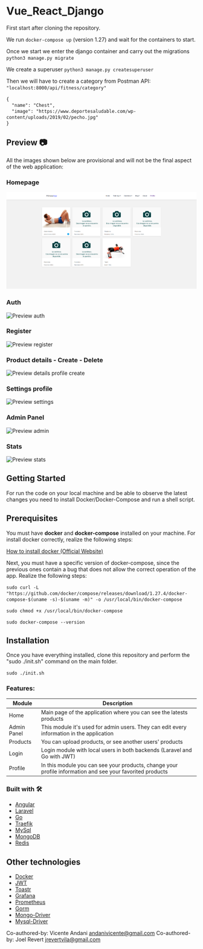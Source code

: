 # Vue_React_Django

First start after cloning the repository.

We run `docker-compose up` (version 1.27) and wait for the containers to start.

Once we start we enter the django container and carry out the migrations
`python3 manage.py migrate`

We create a superuser
`python3 manage.py createsuperuser`

Then we will have to create a category from Postman
API: `"localhost:8000/api/fitness/category"`

``` 
{
  "name": "Chest",
  "image": "https://www.deportesaludable.com/wp-content/uploads/2019/02/pecho.jpg"
} 
```


## Preview 📷
All the images shown below are provisional and will not be the final aspect of the web application:
### Homepage
![Preview home](media/homepage.png)
### Auth
![Preview auth](media/auth.gif)
### Register
![Preview register](media/registerloginprofile.gif)
### Product details - Create - Delete
![Preview details profile create](media/product_create.gif)
### Settings profile
![Preview settings](media/settings_profile.gif)
### Admin Panel
![Preview admin](media/panel_admin.gif)
### Stats
![Preview stats](media/stats.gif)

## Getting Started

For run the code on your local machine and be able to observe the latest changes you need to install Docker/Docker-Compose and run a shell script.

## Prerequisites

You must have **docker** and **docker-compose** installed on your machine. For install docker correctly, realize the following steps:

[How to install docker (Official Website)](https://docs.docker.com/engine/install/ubuntu/)

Next, you must have a specific version of docker-compose, since the previous ones contain a bug that does not allow the correct operation of the app. Realize the following steps:

```
sudo curl -L "https://github.com/docker/compose/releases/download/1.27.4/docker-compose-$(uname -s)-$(uname -m)" -o /usr/local/bin/docker-compose
```
```
sudo chmod +x /usr/local/bin/docker-compose
```
```
sudo docker-compose --version
```


## Installation

Once you have everything installed, clone this repository and perform the "sudo ./init.sh" command on the main folder.
```
sudo ./init.sh
```


### Features:

| Module | Description |
| --- | --- |
| Home | Main page of the application where you can see the latests products |
| Admin Panel | This module it's used for admin users. They can edit every information in the application |
| Products | You can upload products, or see another users' products |
| Login | Login module with local users in both backends (Laravel and Go with JWT)|
| Profile | In this module you can see your products, change your profile information and see your favorited products |


### Built with 🛠️
* [Angular](https://angular.io/)
* [Laravel](https://laravel.com/)
* [Go](https://golang.org/)
* [Traefik](https://traefik.io/)
* [MySql](https://www.mysql.com/)
* [MongoDB](https://www.mongodb.com/)
* [Redis](https://redis.io/)


## Other technologies
* [Docker](https://www.docker.com)
* [JWT](https://jwt.io/)
* [Toastr](https://www.npmjs.com/package/ngx-toastr)
* [Grafana](https://grafana.com/)
* [Prometheus](https://prometheus.io/)
* [Gorm](https://gorm.io/index.html)
* [Mongo-Driver](https://github.com/mongodb/mongo-go-driver)
* [Mysql-Driver](https://github.com/go-sql-driver/mysql)






Co-authored-by: Vicente Andani <andanivicente@gmail.com>
Co-authored-by: Joel Revert <jrevertvila@gmail.com>
